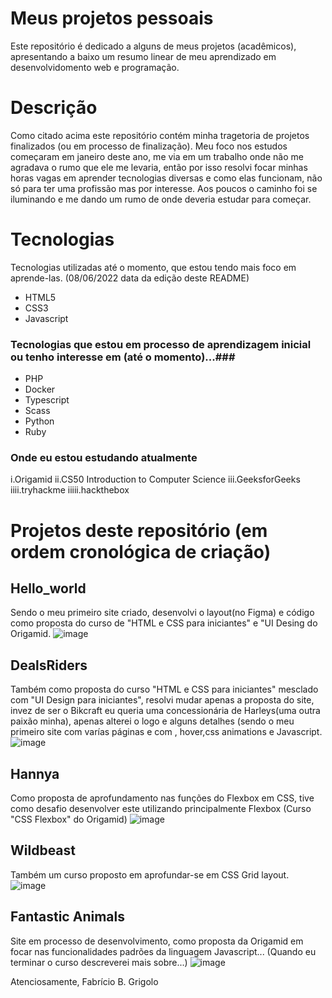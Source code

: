 # Meus projetos pessoais
Este repositório é dedicado a alguns de meus projetos (acadêmicos), apresentando a baixo um resumo linear de meu aprendizado em desenvolvidomento web e
programação.

# Descrição 
Como citado acima este repositório contém minha tragetoria de projetos finalizados (ou em processo de finalização). Meu foco nos estudos começaram em janeiro deste ano, me via em um trabalho onde não me agradava o rumo que ele me levaria, então por isso resolvi focar minhas horas vagas em aprender tecnologias diversas e como elas funcionam, não só para ter uma profissão mas por interesse. Aos poucos o caminho foi se iluminando e me dando um rumo de onde deveria estudar para começar.

# Tecnologias
Tecnologias utilizadas até o momento, que estou tendo mais foco em aprende-las. (08/06/2022 data da edição deste README)
* HTML5
* CSS3
* Javascript
### Tecnologias que estou em processo de aprendizagem inicial ou tenho interesse em (até o momento)...###
* PHP
* Docker
* Typescript
* Scass
* Python
* Ruby
### Onde eu estou estudando atualmente ###
i.Origamid
ii.CS50 Introduction to Computer Science
iii.GeeksforGeeks
iiii.tryhackme
iiiii.hackthebox

# Projetos deste repositório (em ordem cronológica de criação)

## Hello_world
Sendo o meu primeiro site criado, desenvolvi o layout(no Figma) e código como proposta do curso de "HTML e CSS para iniciantes" e "UI Desing do Origamid.
![image](https://user-images.githubusercontent.com/72279467/172719345-d1623921-6f9e-415d-883f-77d1d6f26827.png)


## DealsRiders
Também como proposta do curso "HTML e CSS para iniciantes" mesclado com "UI Design para iniciantes", resolvi mudar apenas a proposta do site, invez de ser o Bikcraft eu queria uma concessionária de Harleys(uma outra paixão minha), apenas alterei o logo e alguns detalhes (sendo o meu primeiro site com varías páginas e com , hover,css animations e Javascript.
![image](https://user-images.githubusercontent.com/72279467/172719584-80040164-5bbb-4fef-b0da-4e10c06801e6.png)

## Hannya
Como proposta de aprofundamento nas funções do Flexbox em CSS, tive como desafio desenvolver este utilizando principalmente Flexbox (Curso "CSS Flexbox" do Origamid)
![image](https://user-images.githubusercontent.com/72279467/172720160-7d41db4d-6f1e-4745-a597-a2f92e779233.png)

## Wildbeast
Também um curso proposto em aprofundar-se em CSS Grid layout.
![image](https://user-images.githubusercontent.com/72279467/172720500-771975ae-dcc3-4ec4-afd3-312f52322e62.png)

## Fantastic Animals
Site em processo de desenvolvimento, como proposta da Origamid em focar nas funcionalidades padrões da linguagem Javascript...
(Quando eu terminar o curso descreverei mais sobre...)
![image](https://user-images.githubusercontent.com/72279467/172720737-029b2538-6622-480f-aabd-d5601e5e1a21.png)


Atenciosamente, Fabrício B. Grigolo

